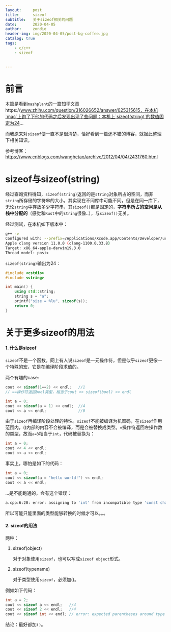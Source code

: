 ```yaml
---
layout:     post
title:      sizeof
subtitle:   关于sizeof相关的问题
date:       2020-04-05
author:     zondie
header-img: img/2020-04-05/post-bg-coffee.jpg
catalog: true
tags:
    - c/c++
    - sizeof
    

---
```


# 前言

本篇是看到`mashplant`的一篇知乎文章https://www.zhihu.com/question/316026652/answer/625315615，在本机`mac`上跑了下他的代码之后发现出现了些问题：本机上`sizeof(string)`的数值固定为24...

而我原来对`sizeof`便一直不是很清楚，恰好看到一篇还不错的博客，就据此整理下相关知识。

参考博客：https://www.cnblogs.com/wanghetao/archive/2012/04/04/2431760.html



# sizeof与sizeof(string)

经过查询资料得知，`sizeof(string)`返回的是`string`对象所占的空间，而非`string`所存储的字符串的大小。其实现在不同库中可能不同，但是在同一库下，无论`string`中存放多少字符串，其`sizeof()`都是固定的，**字符串所占的空间是从栈中分配的**（感觉和`Rust`中的`string`很像..），与`sizeof()`无关。

经过测试，在本机如下版本中：

```bash
g++ -v
Configured with: --prefix=/Applications/Xcode.app/Contents/Developer/usr --with-gxx-include-dir=/Applications/Xcode.app/Contents/Developer/Platforms/MacOSX.platform/Developer/SDKs/MacOSX.sdk/usr/include/c++/4.2.1
Apple clang version 11.0.0 (clang-1100.0.33.8)
Target: x86_64-apple-darwin19.3.0
Thread model: posix
```

`sizeof(string)`输出为24：

```c++
#include <cstdio>  
#include <string>

int main() {
	using std::string;
	string s = "a";
	printf("size = %lu", sizeof(s));
	return 0;
}
```

# 关于更多sizeof的用法

#### 1. 什么是sizeof

`sizeof`不是一个函数，网上有人说`sizeof`是一元操作符，但是似乎`sizeof`更像一个特殊的宏，它是在编译阶段求值的。

两个有趣的case:

```c++
cout << sizeof(1==2) << endl;	//1  
// ==操作符返回bool类型，相当于cout << sizeof(bool) << endl

int a = 0;
cout << sizeof(a = 1) << endl;	//4
cout << a << endl;				//0
```

由于`sizeof`再编译阶段处理的特性。`sizeof`不能被编译为机器码，在`sizeof`作用范围内，()内部的内容不会被编译，而是会被替换成类型。`=`操作符返回左操作数的类型，故而`a=3`相当于`int`，代码被替换为：

```c++
int a = 0;
cout << 4 << endl;
cout << a << endl;
```

事实上，哪怕是如下的代码：

```c++
int a = 0;
cout << sizeof(a = "hello world!") << endl;
cout << a << endl;
```

...是不能跑通的，会有这个错误：

```bash
a.cpp:6:20: error: assigning to 'int' from incompatible type 'const char [6]'
```

所以可能只能里面的类型能够转换的时候才可以。。。

#### 2. sizeof的用法

两种：

1. sizeof(object)

   对于对象使用`sizeof`，也可以写成`sizeof object`形式。

2. sizeof(typename)

   对于类型使用`sizeof`，必须加()。

例如如下代码：

```c++
int a = 2;
cout << sizeof a << endl;	//4
cout << sizeof 2 << endl;	//4
cout << sizeof int << endl;	// error: expected parentheses around type name in sizeof expression
```

结论：最好都加`()`。

